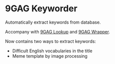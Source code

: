 # 9GAG Keyworder

Automatically extract keywords from database.

Accompany with [9GAG Lookup][1] and [9GAG Wrapper][2].

Now contains two ways to extract keywords:

* Difficult English vocabularies in the title
* Meme template by image processing



[1]: https://github.com/averangeall/9gag-lookup
[2]: https://github.com/averangeall/nine-gag-wrapper

